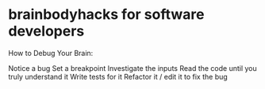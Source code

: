 # brainbodyhacks for software developers

How to Debug Your Brain:

Notice a bug
Set a breakpoint
Investigate the inputs
Read the code until you truly understand it
Write tests for it
Refactor it / edit it to fix the bug
